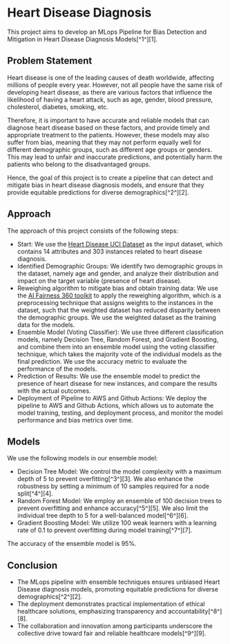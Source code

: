 # Heart Disease Diagnosis

This project aims to develop an MLops Pipeline for Bias Detection and Mitigation in Heart Disease Diagnosis Models[^1^][1].

## Problem Statement

Heart disease is one of the leading causes of death worldwide, affecting millions of people every year. However, not all people have the same risk of developing heart disease, as there are various factors that influence the likelihood of having a heart attack, such as age, gender, blood pressure, cholesterol, diabetes, smoking, etc. 

Therefore, it is important to have accurate and reliable models that can diagnose heart disease based on these factors, and provide timely and appropriate treatment to the patients. However, these models may also suffer from bias, meaning that they may not perform equally well for different demographic groups, such as different age groups or genders. This may lead to unfair and inaccurate predictions, and potentially harm the patients who belong to the disadvantaged groups.

Hence, the goal of this project is to create a pipeline that can detect and mitigate bias in heart disease diagnosis models, and ensure that they provide equitable predictions for diverse demographics[^2^][2].

## Approach

The approach of this project consists of the following steps:

- Start: We use the [Heart Disease UCI Dataset](https://archive.ics.uci.edu/ml/datasets/heart+Disease) as the input dataset, which contains 14 attributes and 303 instances related to heart disease diagnosis.
- Identified Demographic Groups: We identify two demographic groups in the dataset, namely age and gender, and analyze their distribution and impact on the target variable (presence of heart disease).
- Reweighing algorithm to mitigate bias and obtain training data: We use the [AI Fairness 360 toolkit](https://aif360.mybluemix.net/) to apply the reweighing algorithm, which is a preprocessing technique that assigns weights to the instances in the dataset, such that the weighted dataset has reduced disparity between the demographic groups. We use the weighted dataset as the training data for the models.
- Ensemble Model (Voting Classifier): We use three different classification models, namely Decision Tree, Random Forest, and Gradient Boosting, and combine them into an ensemble model using the voting classifier technique, which takes the majority vote of the individual models as the final prediction. We use the accuracy metric to evaluate the performance of the models.
- Prediction of Results: We use the ensemble model to predict the presence of heart disease for new instances, and compare the results with the actual outcomes.
- Deployment of Pipeline to AWS and Github Actions: We deploy the pipeline to AWS and Github Actions, which allows us to automate the model training, testing, and deployment process, and monitor the model performance and bias metrics over time.

## Models

We use the following models in our ensemble model:

- Decision Tree Model: We control the model complexity with a maximum depth of 5 to prevent overfitting[^3^][3]. We also enhance the robustness by setting a minimum of 10 samples required for a node split[^4^][4].
- Random Forest Model: We employ an ensemble of 100 decision trees to prevent overfitting and enhance accuracy[^5^][5]. We also limit the individual tree depth to 5 for a well-balanced model[^6^][6].
- Gradient Boosting Model: We utilize 100 weak learners with a learning rate of 0.1 to prevent overfitting during model training[^7^][7].

The accuracy of the ensemble model is 95%.

## Conclusion

- The MLops pipeline with ensemble techniques ensures unbiased Heart Disease diagnosis models, promoting equitable predictions for diverse demographics[^2^][2].
- The deployment demonstrates practical implementation of ethical healthcare solutions, emphasizing transparency and accountability[^8^][8].
- The collaboration and innovation among participants underscore the collective drive toward fair and reliable healthcare models[^9^][9].
